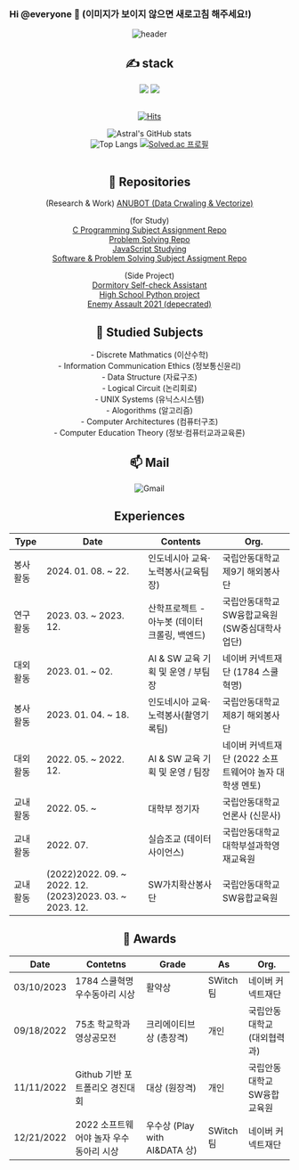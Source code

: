 ### Hi @everyone 👋 (이미지가 보이지 않으면 새로고침 해주세요!)

<div align=center>
 
![header](https://capsule-render.vercel.app/api?type=waving&color=auto&height=300&section=header&text=Testify&fontSize=90&animation=fadeIn&fontAlignY=38&desc=To%20be%20the%20Nice%20%Teacher&descAlignY=60&descAlign=62)
 
<div align=center><h2>✍ stack </h2></div>
<img src="https://img.shields.io/badge/C-A8B9CC?style=for-the-badge&logo=c&logoColor=white">
<img src="https://img.shields.io/badge/Python-3776AB?style=for-the-badge&logo=Python&logoColor=black">

<div align=center><h2></h2></div>
 
[![Hits](https://hits.seeyoufarm.com/api/count/incr/badge.svg?url=https%3A%2F%2Fgithub.com%2FAstralEUD&count_bg=%2379C83D&title_bg=%23555555&icon=&icon_color=%23E7E7E7&title=hits&edge_flat=false)](https://hits.seeyoufarm.com)
 
![Astral's GitHub stats](http://github-readme-stats-astraleud.vercel.app/api?username=AstralEUD&count_private=true) <br/>
![Top Langs](http://github-readme-stats-astraleud.vercel.app/api/top-langs/?username=AstralEUD&layout=compact)
[![Solved.ac 프로필](http://mazassumnida.wtf/api/v2/generate_badge?boj=testify1118)](https://solved.ac/testify1118)<br/>
<br>

<div align=center><h2>💬 Repositories </h2></div>

(Research & Work)
[ANUBOT (Data Crwaling & Vectorize)](https://github.com/ANU-CE/anubot-data-crawling) <br/>

 (for Study) <br/>
[C Programming Subject Assignment Repo](https://github.com/AstralEUD/C-Programming-Practice) <br/>
[Problem Solving Repo](https://github.com/AstralEUD/Bakjoon-practice)<br/>
[JavaScript Studying](https://github.com/AstralEUD/js-study) <br/>
[Software & Problem Solving Subject Assigment Repo](https://github.com/AstralEUD/Software-and-Problem-Solving-Subject)<br/>
 
 (Side Project)<br/>
[Dormitory Self-check Assistant](https://github.com/AstralEUD/anu_dorm_selfcheck) <br/>
[High School Python project](https://github.com/AstralEUD/High_schhol_pythons) <br/>
[Enemy Assault 2021 (depecrated)](https://github.com/AstralEUD/Enemy-Assault-2021) <br/>


<div align=center><h2>📝 Studied Subjects </h2></div>
 - Discrete Mathmatics (이산수학) <br/>
 - Information Communication Ethics (정보통신윤리) <br/>
 - Data Structure (자료구조) <br/>
 - Logical Circuit (논리회로) <br/>
 - UNIX Systems (유닉스시스템) <br/>
 - Alogorithms (알고리즘) <br/>
 - Computer Architectures (컴퓨터구조) <br/>
 - Computer Education Theory (정보·컴퓨터교과교육론) <br/>
 
 <div align=center><h2>📫 Mail </h2></div>
 
![Gmail](https://img.shields.io/badge/Gmail-d14836?style=flat-square&logo=Gmail&logoColor=white&link=mailto:testify1118@gmail.com")

 <!-- Table https://www.tablesgenerator.com/markdown_tables -->
 <!--| 교내활동 | 2023. 03. ~        | 산학프로젝트 (아누봇) 보조연구원 | 국립안동대학교 SW융합교육원 |-->
<div align=center><h2>Experiences </h2></div>
 
| Type               | Date                  | Contents                                 | Org.                                  |
|--------------------|-----------------------|------------------------------------------|---------------------------------------|
| 봉사활동          | 2024. 01. 08. ~ 22.    | 인도네시아 교육·노력봉사(교육팀장)       | 국립안동대학교 제9기 해외봉사단              |
| 연구활동     | 2023. 03. ~    2023. 12.       | 산학프로젝트 - 아누봇 (데이터 크롤링, 백엔드)               | 국립안동대학교 SW융합교육원 (SW중심대학사업단)                  |
| 대외활동 | 2023. 01. ~  02.        | AI & SW 교육 기획 및 운영 / 부팀장 | 네이버 커넥트재단 (1784 스쿨혁명)|
| 봉사활동          | 2023. 01. 04. ~ 18.   | 인도네시아 교육·노력봉사(촬영기록팀)       | 국립안동대학교 제8기 해외봉사단              |
| 대외활동 | 2022. 05. ~ 2022. 12. | AI & SW 교육 기획 및 운영 / 팀장| 네이버 커넥트재단 (2022 소프트웨어야 놀자 대학생 멘토)|
| 교내활동     | 2022. 05. ~           | 대학부 정기자               | 국립안동대학교 언론사 (신문사)                  |
| 교내활동     | 2022. 07.             | 실습조교 (데이터사이언스)                     | 국립안동대학교 대학부설과학영재교육원 |
| 교내활동     | (2022)2022. 09. ~ 2022. 12. (2023)2023. 03. ~ 2023. 12. | SW가치확산봉사단               | 국립안동대학교 SW융합교육원            |


 
 <div align=center><h2>🥇 Awards </h2></div>
 
 | Date       | Contetns                                          | Grade                                 | As                         | Org.                             |
|------------|---------------------------------------------------|---------------------------------------|----------------------------|----------------------------------|
| 03/10/2023 | 1784 스쿨혁명 우수동아리 시상    | 활약상                    | SWitch팀           | 네이버 커넥트재단         |
| 09/18/2022 | 75초 학교학과영상공모전 | 크리에이티브상 (총장격)         | 개인 | 국립안동대학교 (대외협력과)                             |
| 11/11/2022 | Github 기반 포트폴리오 경진대회                 | 대상 (원장격) | 개인                   | 국립안동대학교 SW융합교육원 |
| 12/21/2022 | 2022 소프트웨어야 놀자 우수동아리 시상                | 우수상 (Play with AI&DATA 상)  | SWitch팀           | 네이버 커넥트재단   |

<!-- Special Thx to HarimKang, for the table contents -->
